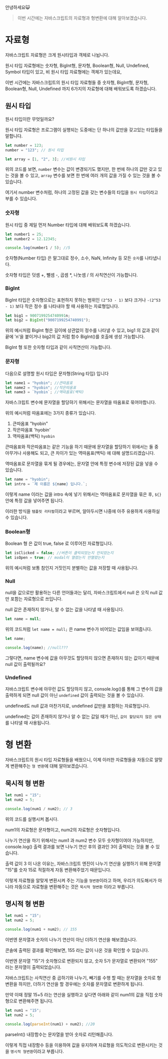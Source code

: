 안녕하세요😺

> 이번 시간에는 자바스크립트의 자료형과 형변환에 대해 알아보겠습니다.

# 자료형

자바스크립트 자료형은 크게 원시타입과 객체로 나뉩니다.

원시 타입 자료형에는 숫자형, BigInt형, 문자형, Boolean형, Null, Undefined, Symbol 타입이 있고, 비 원시 타입 자료형에는 객체가 있는데요,

이번 시간에는 자바스크립트의 원시 타입 자료형들 중 숫자형, BigInt형, 문자형, Boolean형, Null, Undefined 까지 6가지의 자료형에 대해 배워보도록 하겠습니다.

## 원시 타입

원시 타입이란 무엇일까요?

원시 타입 자료형은 프로그램이 실행되는 도중에는 단 하나의 값만을 갖고있는 타입들을 말합니다.

```js
let number = 123;
number = "123"; // 원시 타입

let array = [1, "2", 3]; //비원시 타입
```

위의 코드를 보면, `number` 변수는 값이 변경되기도 했지만, 한 번에 하나의 값만 갖고 있는 것을 볼 수 있고,
`array` 변수를 보면 한 번에 여러 개의 값을 가질 수 있는 것을 볼 수 있습니다.

여기서 number 변수처럼, 하나의 고정된 값을 갖는 변수들의 타입을 `원시 타입`이라고 부를 수 있습니다.

### 숫자형

원시 타입 중 제일 먼저 Number 타입에 대해 배워보도록 하겠습니다.

```js
let number1 = 25;
let number2 = 12.12345;

console.log(number1 / 5); //5
```

숫자형(Number 타입) 은 말그대로 정수, 소수, NaN, Infinity 등 모든 `숫자`를 나타냅니다.

숫자형 타입은 덧셈 +, 뺄셈 -, 곱셈 \*, 나눗셈 / 의 사칙연산이 가능합니다.

### BigInt

BigInt 타입은 숫자형으로는 표현하지 못하는 범위인 `(2^53 - 1)` 보다 크거나 `-(2^53 - 1)` 보다 작은 정수 를 나타내야 할 때 사용하는 자료형입니다.

```js
let big1 = 9007199254740991n;
let big2 = BigInt("9007199254740991");
```

위의 예시처럼 BigInt 형은 길이에 상관없이 정수를 나타낼 수 있고,
big1 의 값과 같이 끝에 'n'을 붙이거나 big2의 값 처럼 함수 BigInt()를 호출에 생성 가능합니다.

BigInt 형 또한 숫자형 타입과 같이 사칙연산이 가능합니다.

### 문자형

다음으로 설명할 원시 타입은 문자형(String 타입) 입니다

```js
let name1 = "hyobin"; //큰따옴표
let name2 = "hyobin"; //작은따옴표
let name3 = `hyobin`; //역따옴표(백틱)
```

자바스크립트 변수에 문자열을 할당햐기 위해서는 문자열을 따옴표로 묶어야합니다.

위의 예시처럼 따옴표에는 3가지 종류가 있습니다.

1. 큰따옴표 "hyobin"
2. 작은따옴표 'hyobin'
3. 역따옴표(백틱) `hyobin`

큰따옴표와 작은따옴표는 같은 기능을 하기 때문에 문자열을 할당하기 위에서는 둘 중 아무거나 사용해도 되고,
큰 차이가 있는 역따옴표(백틱) 에 대해 설명드리겠습니다.

역따옴표로 문자열을 묶게 될 경우에는, 문자열 안에 특정 변수에 저장된 값을 넣을 수 있습니다.

```js
let name = "hyobin";
let intro = `제 이름은 ${name} 입니다.`;
```

이렇게 name 이라는 값을 intro 속에 넣기 위해서는 역따옴표로 문자열을 묶은 후, `${}`안에 특정 값을 넣어주면 됩니다.

이러한 방식을 `템플릿 리터럴`이라고 부르며, 알아두시면 나중에 아주 유용하게 사용하실 수 있습니다.

### Boolean형

Boolean 형 은 값이 true, false 로 이루어진 자료형입니다.

```js
let isClicked = false; //버튼이 클릭되었는지 안되었는지
let isOpen = true; // modal이 열렸는지 안열렸는지
```

위의 예시처럼 보통 참인지 거짓인지 분별하는 값을 저장할 때 사용됩니다.

### Null

null을 값으로만 활용하는 다른 언어들과는 달리,
자바스크립트에서 null 은 오직 null 값만 포함는 자료형으로 쓰입니다.

null 값은 존재하지 않거나, 알 수 없는 값을 나타낼 때 사용됩니다.

```js
let name = null;
```

위의 코드처럼 `let name = null;` 은 name 변수가 비어있는 값임을 보여줍니다.

```js
let name;

console.log(name); //null???
```

그렇다면, name 변수에 값을 아무것도 할당하지 않으면 존재하지 않는 값이기 때문에 null 값이 출력될까요?

### Undefined

자바스크립트 변수에 아무런 값도 할당하지 않고, console.log()를 통해 그 변수의 값을 출력하게 되면 null 값이 아닌 `undefined` 값이 출력되는 것을 볼 수 있습니다.

undefined도 null 값과 마찬가지로, undefined 값만을 포함하는 자료형입니다.

undefined는 값이 존재하지 않거나 알 수 없는 값일 때가 아닌, `값이 할당되지 않은 상태` 를 나타낼 때 사용됩니다.

# 형 변환

자바스크립트의 원시 타입 자료형들을 배웠으니, 이제 이러한 자료형들을 자동으로 알맞게 변환해주는 `형 변환`에 대해 알아보겠습니다.

## 묵시적 형 변환

```js
let num1 = "15";
let num2 = 5;

console.log(num1 / num2); // 3
```

위의 코드를 실행시켜 봅시다.

num1의 자료형은 문자형이고, num2의 자료형은 숫자형입니다.

나누기 연산을 하기 위해서는 num1 과 num2 변수 모두 숫자형이여야 가능하지만,
console.log() 출력 결과를 보면 나누기 연산 후의 결과인 3이 출력되는 것을 볼 수 있습니다.

출력 값이 3 이 나온 이유는, 자바스크립트 엔진이 나누기 연산을 실행하기 위해 문자열 "15"를 숫자 15로 적절하게 자동 변환해주었기 때문입니다.

이렇게 자료형을 알맞게 변환시켜 주는 기능을 `형변환`이라고 하며, 우리가 의도해서가 아니라 자동으로 자료형을 변환해주는 것은 `묵시적 형변환` 이라고 부릅니다.

## 명시적 형 변환

```js
let num1 = "15";
let num2 = 5;

console.log(num1 + num2); // 155
```

이번엔 문자열과 숫자의 나누기 연산이 아닌 더하기 연산을 해보겠습니다.

콘솔에 출력된 결과를 확인해보면, 155 라는 값이 나온 것을 확인할 수 있습니다.

이번엔 문자열 "15"가 숫자형으로 변환되지 않고, 숫자 5가 문자열로 변환되어 "155" 라는 문자열이 출력되었습니다.

자바스크립트는 사칙연산 중 곱하기와 나누기, 빼기를 수행 할 때는 문자열을 숫자로 형 변환을 하지만, 더하기 연산을 할 경우에는 숫자를 문자열로 변환하게 됩니다.

만약 이때 정말 15+5 라는 연산을 실행하고 싶다면 아래와 같이 num1의 값을 직접 숫자형으로 변환해주면 됩니다.

```js
let num1 = "15";
let num2 = 5;

console.log(parseInt(num1) + num2); //20
```

parseInt() 내장함수는 문자열을 받아 숫자로 리턴해줍니다.

이렇게 직접 내장함수 등을 이용하여 값을 유지하며 자료형을 의도적으로 변환시키는 것을 `명시적 형변환`이라고 부릅니다.
